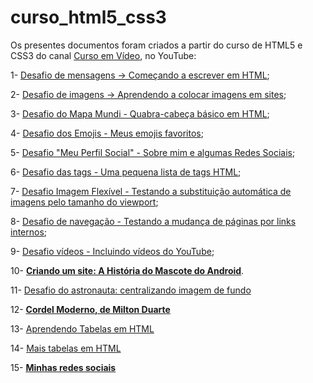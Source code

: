 # curso_html5_css3
Os presentes documentos foram criados a partir do curso de HTML5 e CSS3 do canal <a href="https://www.youtube.com/channel/UCrWvhVmt0Qac3HgsjQK62FQ" target="_blank" rel="external">Curso em Vídeo</a>, no YouTube:

1- <a href="desafios/d001/index.html">Desafio de mensagens -> Começando a escrever em HTML</a>;

2- <a href="desafios/d002/index.html">Desafio de imagens -> Aprendendo a colocar imagens em sites</a>;

3- <a href="desafios/d003/index.html" class="especial">Desafio do Mapa Mundi - Quabra-cabeça básico em HTML</a>;

4- <a href="desafios/d004/index.html">Desafio dos Emojis - Meus emojis favoritos</a>;

5- <a href="desafios/d005/index.html" class="especial">Desafio "Meu Perfil Social" - Sobre mim e algumas Redes Sociais</a>;

6- <a href="desafios/d006/index.html">Desafio das tags - Uma pequena lista de tags HTML</a>;

7- <a href="desafios/d007/index.html">Desafio Imagem Flexível - Testando a substituição automática de imagens pelo tamanho do viewport</a>;

8- <a href="desafios/d008/index.html">Desafio de navegação - Testando a mudança de páginas por links internos</a>;

9- <a href="desafios/d009/index.html">Desafio vídeos - Incluindo vídeos do YouTube</a>;

10- <a href="desafios/d010/index.html" class="especial"><strong>Criando um site: A História do Mascote do Android</strong></a>.

11- <a href="desafios/d011/index.html">Desafio do astronauta: centralizando imagem de fundo</a>

12- <a href="desafios/d12/index.html" class="especial"><strong>Cordel Moderno, de Milton Duarte</strong></a>

13- <a href="desafios/d13/index.html">Aprendendo Tabelas em HTML</a>

14- <a href="desafios/d14/index.html">Mais tabelas em HTML</a>

15- <a href="desafios/d15/index.html" class="especial"><strong>Minhas redes sociais</strong></a>